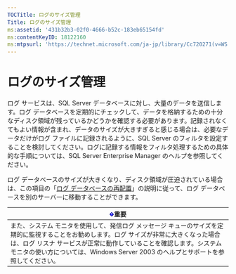```yaml
---
TOCTitle: ログのサイズ管理
Title: ログのサイズ管理
ms:assetid: '431b32b3-02f0-4666-b52c-183eb65154fd'
ms:contentKeyID: 18122160
ms:mtpsurl: 'https://technet.microsoft.com/ja-jp/library/Cc720271(v=WS.10)'
---
```


ログのサイズ管理
================

ログ サービスは、SQL Server データベースに対し、大量のデータを送信します。ログ データベースを定期的にチェックして、データを格納するための十分なディスク領域が残っているかどうかを確認する必要があります。記録されなくてもよい情報が含まれ、データのサイズが大きすぎると感じる場合は、必要なデータだけがログ ファイルに記録されるように、SQL Server のフィルタを設定することを検討してください。ログに記録する情報をフィルタ処理するための具体的な手順については、SQL Server Enterprise Manager のヘルプを参照してください。

ログ データベースのサイズが大きくなり、ディスク領域が圧迫されている場合は、この項目の「[ログ データベースの再配置](https://technet.microsoft.com/34ea8045-dc94-422e-9601-29927cfc1534)」の説明に従って、ログ データベースを別のサーバーに移動することができます。

| ![](images/Cc720271.Important(WS.10).gif)重要                                                                                                                                                                                                                              |
|---------------------------------------------------------------------------------------------------------------------------------------------------------------------------------------------------------------------------------------------------------------------------------------------------------|
| また、システム モニタを使用して、発信ログ メッセージ キューのサイズを定期的に監視することをお勧めします。ログ サイズが非常に大きくなった場合は、ログ リスナ サービスが正常に動作していることを確認します。システム モニタの使い方については、Windows Server 2003 のヘルプとサポートを参照してください。 |
